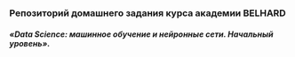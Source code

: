 ### Репозиторий домашнего задания курса академии BELHARD 
##### «Data Science: машинное обучение и нейронные сети. Начальный уровень».

